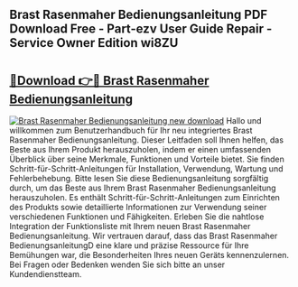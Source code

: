 ## Brast Rasenmaher Bedienungsanleitung PDF Download Free - Part-ezv User Guide Repair - Service Owner Edition wi8ZU

# <h2><a href="http://df4uve.blite.top/?on=Brast+Rasenmaher+Bedienungsanleitung">🔗Download 👉🔴 Brast Rasenmaher Bedienungsanleitung</a></h2>

[![Brast Rasenmaher Bedienungsanleitung new download](https://i.imgur.com/lujVjoI.png)](http://df4uve.blite.top/?on=Brast+Rasenmaher+Bedienungsanleitung)
Hallo und willkommen zum Benutzerhandbuch für Ihr neu integriertes Brast Rasenmaher Bedienungsanleitung. Dieser Leitfaden soll Ihnen helfen, das Beste aus Ihrem Produkt herauszuholen, indem er einen umfassenden Überblick über seine Merkmale, Funktionen und Vorteile bietet. Sie finden Schritt-für-Schritt-Anleitungen für Installation, Verwendung, Wartung und Fehlerbehebung. Bitte lesen Sie diese Bedienungsanleitung sorgfältig durch, um das Beste aus Ihrem Brast Rasenmaher Bedienungsanleitung herauszuholen. Es enthält Schritt-für-Schritt-Anleitungen zum Einrichten des Produkts sowie detaillierte Informationen zur Verwendung seiner verschiedenen Funktionen und Fähigkeiten. Erleben Sie die nahtlose Integration der Funktionsliste mit Ihrem neuen Brast Rasenmaher Bedienungsanleitung. Wir vertrauen darauf, dass das Brast Rasenmaher BedienungsanleitungD eine klare und präzise Ressource für Ihre Bemühungen war, die Besonderheiten Ihres neuen Geräts kennenzulernen. Bei Fragen oder Bedenken wenden Sie sich bitte an unser Kundendienstteam.
